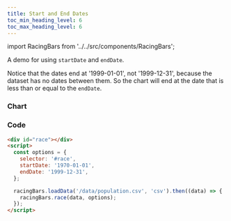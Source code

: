 ```yaml
---
title: Start and End Dates
toc_min_heading_level: 6
toc_max_heading_level: 6
---
```


import RacingBars from '../../src/components/RacingBars';

A demo for using `startDate` and `endDate`.

<!--truncate-->

Notice that the dates end at '1999-01-01', not '1999-12-31', because the dataset has no dates between them.
So the chart will end at the date that is less than or equal to the `endDate`.

### Chart

<div className="gallery">
  <RacingBars
    dataUrl="/data/population.csv"
    dataType="csv"
    startDate="1970-01-01"
    endDate="1999-12-31"
  />
</div>

### Code

```html {5,6}
<div id="race"></div>
<script>
  const options = {
    selector: '#race',
    startDate: '1970-01-01',
    endDate: '1999-12-31',
  };

  racingBars.loadData('/data/population.csv', 'csv').then((data) => {
    racingBars.race(data, options);
  });
</script>
```
